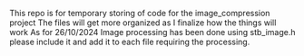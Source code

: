 This repo is for temporary storing of code for the image_compression project
The files will get more organized as I finalize how the things will work
As for 26/10/2024 Image processing has been done using stb_image.h please include it and add it to each file requiring the processing.
